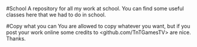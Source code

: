 #School
A repository for all my work at school. You can find some useful classes here that we had to do in school.

#Copy what you can
You are allowed to copy whatever you want, but if you post your work online some credits to <github.com/TnTGamesTV> are nice.
Thanks.
